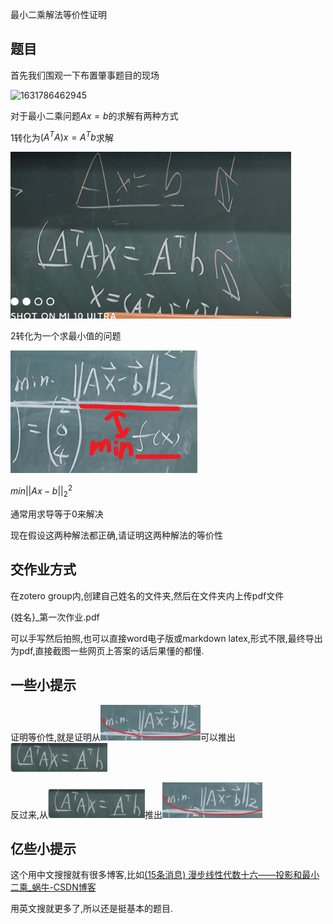 最小二乘解法等价性证明

## 题目

首先我们围观一下布置肇事题目的现场

![1631786462945](assets/1631786462945.png)

对于最小二乘问题$Ax=b$的求解有两种方式

1转化为$(A^TA)x=A^Tb$求解

![1631788813095](assets/1631788813095.png)

2转化为一个求最小值的问题

![1631788855320](assets/1631788855320.png)

$min||Ax-b||_2^2$

通常用求导等于0来解决



现在假设这两种解法都正确,请证明这两种解法的等价性

## 交作业方式

在zotero group内,创建自己姓名的文件夹,然后在文件夹内上传pdf文件

{姓名}_第一次作业.pdf

可以手写然后拍照,也可以直接word电子版或markdown latex,形式不限,最终导出为pdf,直接截图一些网页上答案的话后果懂的都懂.

## 一些小提示

证明等价性,就是证明从![1631789040019](assets/1631789040019.png)可以推出![1631789002527](assets/1631789002527.png)

反过来,从![1631789002527](assets/1631789002527.png)推出![1631789040019](assets/1631789040019.png)

## 亿些小提示

这个用中文搜搜就有很多博客,比如[(15条消息) 漫步线性代数十六——投影和最小二乘_蜗牛-CSDN博客](https://blog.csdn.net/u010182633/article/details/52444135)

用英文搜就更多了,所以还是挺基本的题目.
